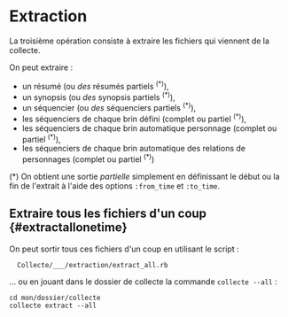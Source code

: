 # Extraction

La troisième opération consiste à extraire les fichiers qui viennent de la collecte.

On peut extraire :

* un résumé (ou *des* résumés partiels <sup>(*)</sup>),
* un synopsis (ou *des* synopsis partiels <sup>(*)</sup>),
* un séquencier (ou *des* séquenciers partiels <sup>(*)</sup>),
* les séquenciers de chaque brin défini (complet ou partiel <sup>(*)</sup>),
* les séquenciers de chaque brin automatique personnage (complet ou partiel <sup>(*)</sup>),
* les séquenciers de chaque brin automatique des relations de personnages (complet ou partiel <sup>(*)</sup>)

(*) On obtient une sortie *partielle* simplement en définissant le début ou la fin de l'extrait à l'aide des options `:from_time` et `:to_time`.

## Extraire tous les fichiers d'un coup {#extractallonetime}

On peut sortir tous ces fichiers d'un coup en utilisant le script :

      Collecte/___/extraction/extract_all.rb

… ou en jouant dans le dossier de collecte la commande `collecte --all` :

    cd mon/dossier/collecte
    collecte extract --all
